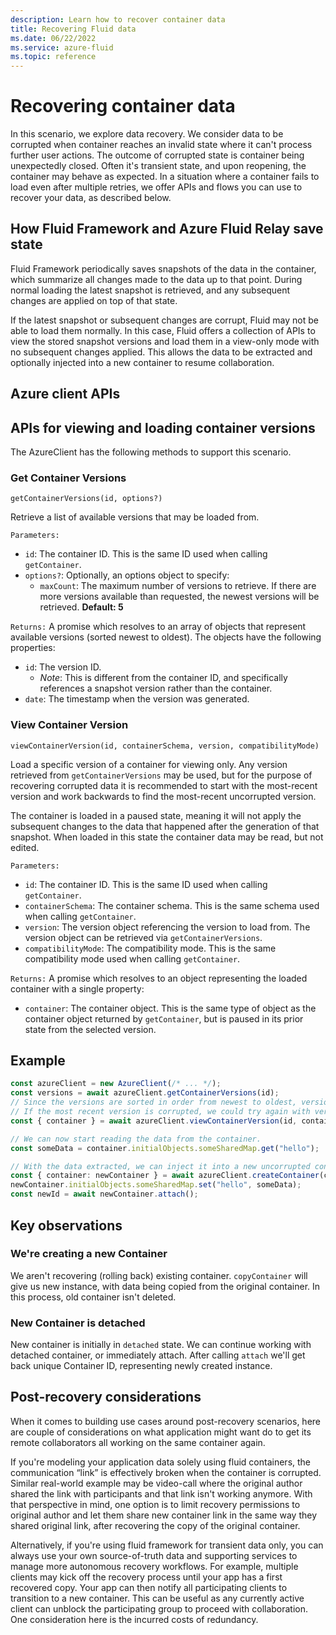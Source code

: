 ```yaml
---
description: Learn how to recover container data
title: Recovering Fluid data
ms.date: 06/22/2022
ms.service: azure-fluid
ms.topic: reference
---
```


# Recovering container data

In this scenario, we explore data recovery. We consider data to be corrupted when container reaches an invalid state where it can't process further user actions. The outcome of corrupted state is container being unexpectedly closed. Often it's transient state, and upon reopening, the container may behave as expected. In a situation where a container fails to load even after multiple retries, we offer APIs and flows you can use to recover your data, as described below.

## How Fluid Framework and Azure Fluid Relay save state

Fluid Framework periodically saves snapshots of the data in the container, which summarize all changes made to the data up to that point.  During normal loading the latest snapshot is retrieved, and any subsequent changes are applied on top of that state.

If the latest snapshot or subsequent changes are corrupt, Fluid may not be able to load them normally.  In this case, Fluid offers a collection of APIs to view the stored snapshot versions and load them in a view-only mode with no subsequent changes applied.  This allows the data to be extracted and optionally injected into a new container to resume collaboration.

## Azure client APIs

## APIs for viewing and loading container versions

The AzureClient has the following methods to support this scenario.

### Get Container Versions

`getContainerVersions(id, options?)`

Retrieve a list of available versions that may be loaded from.

`Parameters:`

*   `id`:  The container ID.  This is the same ID used when calling `getContainer`.
*   `options?`:  Optionally, an options object to specify:
    *   `maxCount`:  The maximum number of versions to retrieve.  If there are more versions available than requested, the newest versions will be retrieved.  **Default: 5**

`Returns:` A promise which resolves to an array of objects that represent available versions (sorted newest to oldest). The objects have the following properties:

*   `id`:  The version ID.
    *   *Note*:  This is different from the container ID, and specifically references a snapshot version rather than the container.
*   `date`:  The timestamp when the version was generated.

### View Container Version

`viewContainerVersion(id, containerSchema, version, compatibilityMode)`

Load a specific version of a container for viewing only.  Any version retrieved from `getContainerVersions` may be used, but for the purpose of recovering corrupted data it is recommended to start with the most-recent version and work backwards to find the most-recent uncorrupted version.

The container is loaded in a paused state, meaning it will not apply the subsequent changes to the data that happened after the generation of that snapshot.  When loaded in this state the container data may be read, but not edited.

`Parameters:`

*   `id`:  The container ID.  This is the same ID used when calling `getContainer`.
*   `containerSchema`:  The container schema.  This is the same schema used when calling `getContainer`.
*   `version`:  The version object referencing the version to load from.  The version object can be retrieved via `getContainerVersions`.
*   `compatibilityMode`:  The compatibility mode.  This is the same compatibility mode used when calling `getContainer`.

`Returns:` A promise which resolves to an object representing the loaded container with a single property:

*   `container`:  The container object.  This is the same type of object as the container object returned by `getContainer`, but is paused in its prior state from the selected version.

## Example

```typescript
const azureClient = new AzureClient(/* ... */);
const versions = await azureClient.getContainerVersions(id);
// Since the versions are sorted in order from newest to oldest, versions[0] will attempt to load the most recent version.
// If the most recent version is corrupted, we could try again with versions[1] and so on to find the most-recent uncorrupted version.
const { container } = await azureClient.viewContainerVersion(id, containerSchema, versions[0], "2");

// We can now start reading the data from the container.
const someData = container.initialObjects.someSharedMap.get("hello");

// With the data extracted, we can inject it into a new uncorrupted container and attach it to start collaborating again.
const { container: newContainer } = await azureClient.createContainer(containerSchema, "2");
newContainer.initialObjects.someSharedMap.set("hello", someData);
const newId = await newContainer.attach();
```

## Key observations

### We're creating a new Container

We aren't recovering (rolling back) existing container. `copyContainer` will give us new instance, with data being copied from the original container. In this process, old container isn't deleted.

### New Container is detached

 New container is initially in `detached` state. We can continue working with detached container, or immediately attach. After calling `attach` we'll get back unique Container ID, representing newly created instance.

 ## Post-recovery considerations

When it comes to building use cases around post-recovery scenarios, here are couple of considerations on what application might want do to get its remote collaborators all working on the same container again.

If you're modeling your application data solely using fluid containers, the communication “link” is effectively broken when the container is corrupted. Similar real-world example may be video-call where the original author shared the link with participants and that link isn't working anymore. With that perspective in mind, one option is to limit recovery permissions to original author and let them share new container link in the same way they shared original link, after recovering the copy of the original container.

Alternatively, if you're using fluid framework for transient data only, you can always use your own source-of-truth data and supporting services to manage more autonomous recovery workflows. For example, multiple clients may kick off the recovery process until your app has a first recovered copy. Your app can then notify all participating clients to transition to a new container. This can be useful as any currently active client can unblock the participating group to proceed with collaboration. One consideration here is the incurred costs of redundancy.
